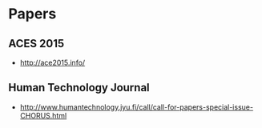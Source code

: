 Papers
======





ACES 2015
---------

- http://ace2015.info/



Human Technology Journal
------------------------

- http://www.humantechnology.jyu.fi/call/call-for-papers-special-issue-CHORUS.html
